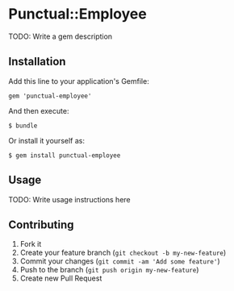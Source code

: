 # Punctual::Employee

TODO: Write a gem description

## Installation

Add this line to your application's Gemfile:

    gem 'punctual-employee'

And then execute:

    $ bundle

Or install it yourself as:

    $ gem install punctual-employee

## Usage

TODO: Write usage instructions here

## Contributing

1. Fork it
2. Create your feature branch (`git checkout -b my-new-feature`)
3. Commit your changes (`git commit -am 'Add some feature'`)
4. Push to the branch (`git push origin my-new-feature`)
5. Create new Pull Request
